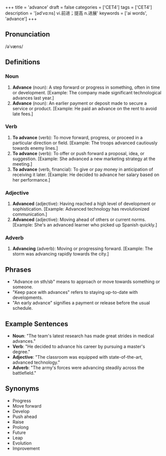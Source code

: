 +++
title = 'advance'
draft = false
categories = ['CET4']
tags = ['CET4']
description = '[ədˈvɑːns] vi.前进；提高 n.进展'
keywords = ['ai words', 'advance']
+++

## Pronunciation
/əˈvæns/

## Definitions
### Noun
1. **Advance** (noun): A step forward or progress in something, often in time or development. [Example: The company made significant technological advances last year.]
2. **Advance** (noun): An earlier payment or deposit made to secure a service or product. [Example: He paid an advance on the rent to avoid late fees.]

### Verb
1. **To advance** (verb): To move forward, progress, or proceed in a particular direction or field. [Example: The troops advanced cautiously towards enemy lines.]
2. **To advance** (verb): To offer or push forward a proposal, idea, or suggestion. [Example: She advanced a new marketing strategy at the meeting.]
3. **To advance** (verb, financial): To give or pay money in anticipation of receiving it later. [Example: He decided to advance her salary based on her performance.]

### Adjective
1. **Advanced** (adjective): Having reached a high level of development or sophistication. [Example: Advanced technology has revolutionized communication.]
2. **Advanced** (adjective): Moving ahead of others or current norms. [Example: She's an advanced learner who picked up Spanish quickly.]

### Adverb
1. **Advancing** (adverb): Moving or progressing forward. [Example: The storm was advancing rapidly towards the city.]

## Phrases
- "Advance on sth/sb" means to approach or move towards something or someone.
- "Keep pace with advances" refers to staying up-to-date with developments.
- "An early advance" signifies a payment or release before the usual schedule.

## Example Sentences
- **Noun**: "The team's latest research has made great strides in medical advances."
- **Verb**: "He decided to advance his career by pursuing a master's degree."
- **Adjective**: "The classroom was equipped with state-of-the-art, advanced technology."
- **Adverb**: "The army's forces were advancing steadily across the battlefield."

## Synonyms
- Progress
- Move forward
- Develop
- Push ahead
- Raise
- Prolong
- Future
- Leap
- Evolution
- Improvement
